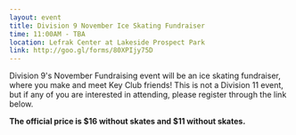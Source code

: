 ```yaml
---
layout: event
title: Division 9 November Ice Skating Fundraiser
time: 11:00AM - TBA
location: Lefrak Center at Lakeside Prospect Park
link: http://goo.gl/forms/80XPIjy75D
---
```

Division 9's November Fundraising event will be an ice skating fundraiser, where you make and meet Key Club friends! This is not a Division 11 event, but if any of you are interested in attending, please register through the link below.

**The official price is $16 without skates and $11 without skates.**